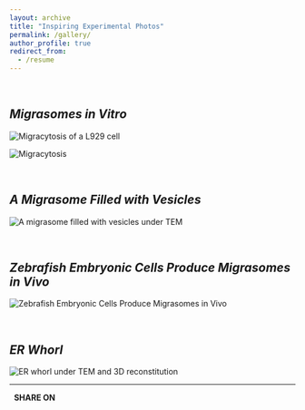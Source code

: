 ```yaml
---
layout: archive
title: "Inspiring Experimental Photos"
permalink: /gallery/
author_profile: true
redirect_from:
  - /resume
---
```


<script type="text/javascript" src="https://platform-api.sharethis.com/js/sharethis.js#property=5f648f2c35d8020014989d48&product=inline-share-buttons" async="async"></script>

<br>

## *Migrasomes in Vitro*

![](https://liyulab-tsinghua.oss-cn-beijing.aliyuncs.com/img/migrasome.jpg "Migracytosis of a L929 cell")

![](https://liyulab-tsinghua.oss-cn-beijing.aliyuncs.com/img/migrasome-2.png "Migracytosis")

<br>

## *A Migrasome Filled with Vesicles*

![](https://liyulab-tsinghua.oss-cn-beijing.aliyuncs.com/img/vesicles.png "A migrasome filled with vesicles under TEM")

<br>

## *Zebrafish Embryonic Cells Produce Migrasomes in Vivo*

![](https://liyulab-tsinghua.oss-cn-beijing.aliyuncs.com/img/zebrafish-migrasome.png "Zebrafish Embryonic Cells Produce Migrasomes in Vivo")

<br>

## *ER Whorl*

![](https://liyulab-tsinghua.oss-cn-beijing.aliyuncs.com/img/ER-whorl.png "ER whorl under TEM and 3D reconstitution")

---

&nbsp; **SHARE ON**

<div class="sharethis-inline-share-buttons"></div>

<br>